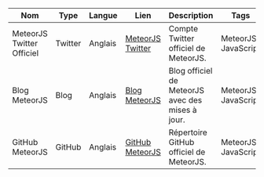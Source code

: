 | Nom                      | Type      | Langue  | Lien                                                          | Description                                            | Tags                  | Note/5 |
| ------------------------ | --------- | ------- | ------------------------------------------------------------- | ------------------------------------------------------ | --------------------- | ------ |
| MeteorJS Twitter Officiel| Twitter   | Anglais | [MeteorJS Twitter](https://twitter.com/meteorjs)              | Compte Twitter officiel de MeteorJS.                   | MeteorJS, JavaScript  | 5      |
| Blog MeteorJS            | Blog      | Anglais | [Blog MeteorJS](https://blog.meteor.com/)                     | Blog officiel de MeteorJS avec des mises à jour.       | MeteorJS, JavaScript  | 5      |
| GitHub MeteorJS          | GitHub    | Anglais | [GitHub MeteorJS](https://github.com/meteor/meteor)          | Répertoire GitHub officiel de MeteorJS.                | MeteorJS, JavaScript  | 5      |

